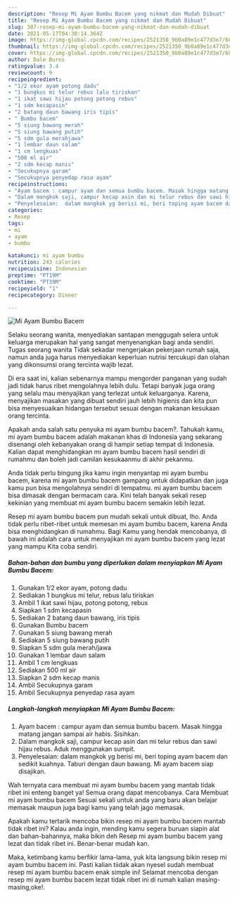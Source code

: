 ```yaml
---
description: "Resep Mi Ayam Bumbu Bacem yang nikmat dan Mudah Dibuat"
title: "Resep Mi Ayam Bumbu Bacem yang nikmat dan Mudah Dibuat"
slug: 307-resep-mi-ayam-bumbu-bacem-yang-nikmat-dan-mudah-dibuat
date: 2021-05-17T04:30:14.364Z
image: https://img-global.cpcdn.com/recipes/2521350_9b0a89e1c477d3e7/680x482cq70/mi-ayam-bumbu-bacem-foto-resep-utama.jpg
thumbnail: https://img-global.cpcdn.com/recipes/2521350_9b0a89e1c477d3e7/680x482cq70/mi-ayam-bumbu-bacem-foto-resep-utama.jpg
cover: https://img-global.cpcdn.com/recipes/2521350_9b0a89e1c477d3e7/680x482cq70/mi-ayam-bumbu-bacem-foto-resep-utama.jpg
author: Dale Burns
ratingvalue: 3.4
reviewcount: 9
recipeingredient:
- "1/2 ekor ayam potong dadu"
- "1 bungkus mi telur rebus lalu tiriskan"
- "1 ikat sawi hijau potong potong rebus"
- "1 sdm kecapasin"
- "2 batang daun bawang iris tipis"
- " Bumbu bacem"
- "5 siung bawang merah"
- "5 siung bawang putih"
- "5 sdm gula merahjawa"
- "1 lembar daun salam"
- "1 cm lengkuas"
- "500 ml air"
- "2 sdm kecap manis"
- "Secukupnya garam"
- "Secukupnya penyedap rasa ayam"
recipeinstructions:
- "Ayam bacem : campur ayam dan semua bumbu bacem. Masak hingga matang jangan sampai air habis. Sisihkan."
- "Dalam mangkok saji, campur kecap asin dan mi telur rebus dan sawi hijau rebus. Aduk menggunakan sumpit."
- "Penyelesaian:  dalam mangkok yg berisi mi, beri toping ayam bacem dan sedikit kuahnya. Taburi dengan daun bawang. Mi ayam bacem siap disajikan."
categories:
- Resep
tags:
- mi
- ayam
- bumbu

katakunci: mi ayam bumbu 
nutrition: 243 calories
recipecuisine: Indonesian
preptime: "PT19M"
cooktime: "PT39M"
recipeyield: "1"
recipecategory: Dinner

---
```



![Mi Ayam Bumbu Bacem](https://img-global.cpcdn.com/recipes/2521350_9b0a89e1c477d3e7/680x482cq70/mi-ayam-bumbu-bacem-foto-resep-utama.jpg)

Selaku seorang wanita, menyediakan santapan menggugah selera untuk keluarga merupakan hal yang sangat menyenangkan bagi anda sendiri. Tugas seorang  wanita Tidak sekadar mengerjakan pekerjaan rumah saja, namun anda juga harus menyediakan keperluan nutrisi tercukupi dan olahan yang dikonsumsi orang tercinta wajib lezat.

Di era  saat ini, kalian sebenarnya mampu mengorder panganan yang sudah jadi tidak harus ribet mengolahnya lebih dulu. Tetapi banyak juga orang yang selalu mau menyajikan yang terlezat untuk keluarganya. Karena, menyajikan masakan yang dibuat sendiri jauh lebih higienis dan kita pun bisa menyesuaikan hidangan tersebut sesuai dengan makanan kesukaan orang tercinta. 



Apakah anda salah satu penyuka mi ayam bumbu bacem?. Tahukah kamu, mi ayam bumbu bacem adalah makanan khas di Indonesia yang sekarang disenangi oleh kebanyakan orang di hampir setiap tempat di Indonesia. Kalian dapat menghidangkan mi ayam bumbu bacem hasil sendiri di rumahmu dan boleh jadi camilan kesukaanmu di akhir pekanmu.

Anda tidak perlu bingung jika kamu ingin menyantap mi ayam bumbu bacem, karena mi ayam bumbu bacem gampang untuk didapatkan dan juga kamu pun bisa mengolahnya sendiri di tempatmu. mi ayam bumbu bacem bisa dimasak dengan bermacam cara. Kini telah banyak sekali resep kekinian yang membuat mi ayam bumbu bacem semakin lebih lezat.

Resep mi ayam bumbu bacem pun mudah sekali untuk dibuat, lho. Anda tidak perlu ribet-ribet untuk memesan mi ayam bumbu bacem, karena Anda bisa menghidangkan di rumahmu. Bagi Kamu yang hendak mencobanya, di bawah ini adalah cara untuk menyajikan mi ayam bumbu bacem yang lezat yang mampu Kita coba sendiri.

<!--inarticleads1-->

##### Bahan-bahan dan bumbu yang diperlukan dalam menyiapkan Mi Ayam Bumbu Bacem:

1. Gunakan 1/2 ekor ayam, potong dadu
1. Sediakan 1 bungkus mi telur, rebus lalu tiriskan
1. Ambil 1 ikat sawi hijau, potong potong, rebus
1. Siapkan 1 sdm kecapasin
1. Sediakan 2 batang daun bawang, iris tipis
1. Gunakan  Bumbu bacem
1. Gunakan 5 siung bawang merah
1. Sediakan 5 siung bawang putih
1. Siapkan 5 sdm gula merah/jawa
1. Gunakan 1 lembar daun salam
1. Ambil 1 cm lengkuas
1. Sediakan 500 ml air
1. Siapkan 2 sdm kecap manis
1. Ambil Secukupnya garam
1. Ambil Secukupnya penyedap rasa ayam




<!--inarticleads2-->

##### Langkah-langkah menyiapkan Mi Ayam Bumbu Bacem:

1. Ayam bacem : campur ayam dan semua bumbu bacem. Masak hingga matang jangan sampai air habis. Sisihkan.
1. Dalam mangkok saji, campur kecap asin dan mi telur rebus dan sawi hijau rebus. Aduk menggunakan sumpit.
1. Penyelesaian:  dalam mangkok yg berisi mi, beri toping ayam bacem dan sedikit kuahnya. Taburi dengan daun bawang. Mi ayam bacem siap disajikan.




Wah ternyata cara membuat mi ayam bumbu bacem yang mantab tidak ribet ini enteng banget ya! Semua orang dapat mencobanya. Cara Membuat mi ayam bumbu bacem Sesuai sekali untuk anda yang baru akan belajar memasak maupun juga bagi kamu yang telah jago memasak.

Apakah kamu tertarik mencoba bikin resep mi ayam bumbu bacem mantab tidak ribet ini? Kalau anda ingin, mending kamu segera buruan siapin alat dan bahan-bahannya, maka bikin deh Resep mi ayam bumbu bacem yang lezat dan tidak ribet ini. Benar-benar mudah kan. 

Maka, ketimbang kamu berfikir lama-lama, yuk kita langsung bikin resep mi ayam bumbu bacem ini. Pasti kalian tiidak akan nyesel sudah membuat resep mi ayam bumbu bacem enak simple ini! Selamat mencoba dengan resep mi ayam bumbu bacem lezat tidak ribet ini di rumah kalian masing-masing,oke!.

